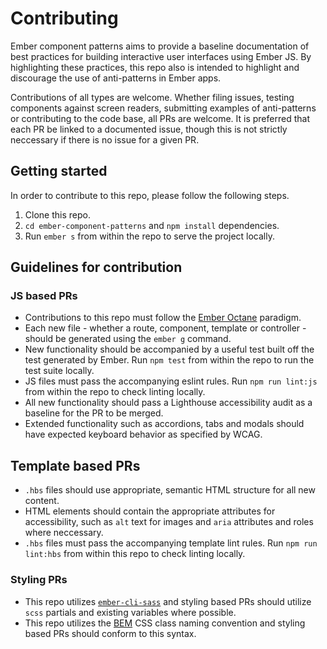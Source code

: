 # Contributing

Ember component patterns aims to provide a baseline documentation of best practices for building interactive user interfaces using Ember JS. By highlighting these practices, this repo also is intended to highlight and discourage the use of anti-patterns in Ember apps.

Contributions of all types are welcome. Whether filing issues, testing components against screen readers, submitting examples of anti-patterns or contributing to the code base, all PRs are welcome. It is preferred that each PR be linked to a documented issue, though this is not strictly neccessary if there is no issue for a given PR.

## Getting started

In order to contribute to this repo, please follow the following steps.
1. Clone this repo.
1. `cd ember-component-patterns` and `npm install` dependencies.
1. Run `ember s` from within the repo to serve the project locally.

## Guidelines for contribution
### JS based PRs
- Contributions to this repo must follow the [Ember Octane](https://emberjs.com/editions/octane) paradigm.
- Each new file - whether a route, component, template or controller - should be generated using the `ember g` command.
- New functionality should be accompanied by a useful test built off the test generated by Ember. Run `npm test` from within the repo to run the test suite locally.
- JS files must pass the accompanying eslint rules. Run `npm run lint:js` from within the repo to check linting locally.
- All new functionality should pass a Lighthouse accessibility audit as a baseline for the PR to be merged.
- Extended functionality such as accordions, tabs and modals should have expected keyboard behavior as specified by WCAG.

## Template based PRs
- `.hbs` files should use appropriate, semantic HTML structure for all new content.
- HTML elements should contain the appropriate attributes for accessibility, such as `alt` text for images and `aria` attributes and roles where neccessary.
- `.hbs` files must pass the accompanying template lint rules. Run `npm run lint:hbs` from within this repo to check linting locally.

### Styling PRs
- This repo utilizes [`ember-cli-sass`](https://cli.emberjs.com/release/advanced-use/stylesheets/#scsssass) and styling based PRs should utilize `scss` partials and existing variables where possible.
- This repo utilizes the [BEM](http://getbem.com/) CSS class naming convention and styling based PRs should conform to this syntax.